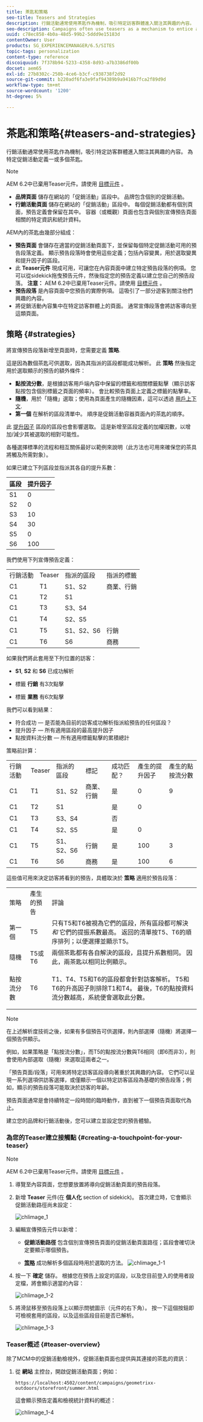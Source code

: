```yaml
---
title: 茶匙和策略
seo-title: Teasers and Strategies
description: 行銷活動通常使用茶匙作為機制，吸引特定訪客群體進入關注其興趣的內容。 為特定促銷活動定義一或多個茶匙。
seo-description: Campaigns often use teasers as a mechanism to entice a specific segment of the visitor population through to content focused on their interests. One or more teasers are defined for a specific campaign.
uuid: c78ec858-4b0a-48d5-99b2-5ddd9e15183d
contentOwner: User
products: SG_EXPERIENCEMANAGER/6.5/SITES
topic-tags: personalization
content-type: reference
discoiquuid: 7f378b94-5233-4358-8d93-a7b3386df00b
docset: aem65
exl-id: 27b8302c-250b-4ce6-b3cf-c938738f2d92
source-git-commit: b220adf6fa3e9faf94389b9a9416b7fca2f89d9d
workflow-type: tm+mt
source-wordcount: '1200'
ht-degree: 5%

---
```


# 茶匙和策略{#teasers-and-strategies}

行銷活動通常使用茶匙作為機制，吸引特定訪客群體進入關注其興趣的內容。 為特定促銷活動定義一或多個茶匙。

>[!NOTE]
>
>AEM 6.2中已棄用Teaser元件。請使用 [目標元件](/help/sites-authoring/content-targeting-touch.md) 。

* **品牌頁面** 儲存在網站的「促銷活動」區段中。 品牌包含個別的促銷活動。
* **行銷活動頁面** 儲存在網站的「促銷活動」區段中。 每個促銷活動都有個別頁面，預告定義會保留在其中。 容器（或概觀）頁面也包含與個別宣傳預告頁面相關的特定資訊和統計資料。

AEM內的茶匙由幾部分組成：

* **預告頁面** 會儲存在適當的促銷活動頁面下，並保留每個特定促銷活動可用的預告段落定義。 顯示預告段落時會使用這些定義；包括內容變異，用於選取變異和提升因子的區段。
* 此 **Teaser元件** 現成可用，可讓您在內容頁面中建立特定預告段落的例項。 您可以從sidekick拖曳預告元件，然後指定您的預告定義以建立您自己的預告段落。 **注意：** AEM 6.2中已棄用Teaser元件。請使用 [目標元件](/help/sites-authoring/content-targeting-touch.md) 。
* **預告段落** 是內容頁面中您預告的實際例項。 這吸引了一部分遊客到關注他們興趣的內容。
* 將促銷活動內容集中在特定訪客群體上的頁面。 通常宣傳段落會將訪客導向至這類頁面。

## 策略 {#strategies}

將宣傳預告段落新增至頁面時，您需要定義 **策略**.

這是因為數個茶匙可供選取，因為其指派的區段都能成功解析。 此 **策略** 然後指定用於選取顯示的預告的額外條件：

* **點按流分數**，是根據訪客用戶端內容中保留的標籤和相關標籤點擊（顯示訪客點按包含個別標籤之頁面的頻率）。 會比較預告頁面上定義之標籤的點擊率。
* **隨機**，用於「隨機」選取；使用為頁面產生的隨機因素，這可以透過 [用戶上下文](/help/sites-administering/client-context.md).
* **第一個** 在解析的區段清單中。 順序是促銷活動容器頁面內的茶匙的順序。

此 [提升因子](/help/sites-administering/campaign-segmentation.md#boost-factor) 區段的區段也會影響選取。 這是新增至區段定義的加權因數，以增加/減少其被選取的相對可能性。

各種選擇標準的流程和相互關係最好以範例來說明（此方法也可用來確保您的茶具將觸及所需對象）。

如果已建立下列區段並指派其各自的提升系數：

| 區段 | 提升因子 |
|---|---|
| S1 | 0 |
| S2 | 0 |
| S3 | 10 |
| S4 | 30 |
| S5 | 0 |
| S6 | 100 |

我們使用下列宣傳預告定義：

<table>
 <tbody>
  <tr>
   <td>行銷活動</td>
   <td>Teaser</td>
   <td>指派的區段</td>
   <td>指派的標籤 </td>
  </tr>
  <tr>
   <td>C1</td>
   <td>T1</td>
   <td>S1、S2</td>
   <td>商業、行銷</td>
  </tr>
  <tr>
   <td>C1</td>
   <td>T2 </td>
   <td>S1</td>
   <td><br /> </td>
  </tr>
  <tr>
   <td>C1 </td>
   <td>T3</td>
   <td>S3、S4</td>
   <td><br /> </td>
  </tr>
  <tr>
   <td>C1 </td>
   <td>T4</td>
   <td>S2、S5</td>
   <td><br /> </td>
  </tr>
  <tr>
   <td>C1 </td>
   <td>T5</td>
   <td>S1、S2、S6</td>
   <td>行銷</td>
  </tr>
  <tr>
   <td>C1 </td>
   <td>T6</td>
   <td>S6</td>
   <td>商務<br /> </td>
  </tr>
 </tbody>
</table>

如果我們將此套用至下列位置的訪客：

* **S1**, **S2** 和 **S6** 已成功解析

* 標籤 **行銷** 有3次點擊
* 標籤 **業務** 有6次點擊

我們可以看到結果：

* 符合成功 — 是否能為目前的訪客成功解析指派給預告的任何區段？
* 提升因子 — 所有適用區段的最高提升因子
* 點按資料流分數 — 所有適用標籤點擊的累積總計

策略前計算：

<table>
 <tbody>
  <tr>
   <td>行銷活動</td>
   <td>Teaser</td>
   <td>指派的區段</td>
   <td>標記 </td>
   <td>成功匹配？</td>
   <td>產生的提升因子</td>
   <td>產生的點按流分數 </td>
  </tr>
  <tr>
   <td>C1</td>
   <td>T1</td>
   <td>S1、S2</td>
   <td>商業、行銷</td>
   <td>是</td>
   <td>0</td>
   <td>9</td>
  </tr>
  <tr>
   <td>C1</td>
   <td>T2 </td>
   <td>S1</td>
   <td><br /> </td>
   <td>是</td>
   <td>0</td>
   <td><br /> </td>
  </tr>
  <tr>
   <td>C1 </td>
   <td>T3</td>
   <td>S3、S4</td>
   <td><br /> </td>
   <td>否</td>
   <td><br /> </td>
   <td><br /> </td>
  </tr>
  <tr>
   <td>C1 </td>
   <td>T4</td>
   <td>S2、S5</td>
   <td><br /> </td>
   <td>是<br /> </td>
   <td>0<br /> </td>
   <td><br /> </td>
  </tr>
  <tr>
   <td>C1 </td>
   <td>T5</td>
   <td>S1、S2、S6</td>
   <td>行銷</td>
   <td>是</td>
   <td>100</td>
   <td>3</td>
  </tr>
  <tr>
   <td>C1 </td>
   <td>T6</td>
   <td>S6</td>
   <td>商務</td>
   <td>是</td>
   <td>100</td>
   <td>6 </td>
  </tr>
 </tbody>
</table>

這些值可用來決定訪客將看到的預告，具體取決於 **策略** 適用於預告段落：

<table>
 <tbody>
  <tr>
   <td>策略</td>
   <td>產生的預告</td>
   <td>評論</td>
  </tr>
  <tr>
   <td>第一個</td>
   <td>T5</td>
   <td>只有T5和T6被視為它們的區段，所有區段都可解決 <i>和</i> 它們的提振系數最高。 返回的清單按T5、T6的順序排列；以便選擇並顯示T5。</td>
  </tr>
  <tr>
   <td>隨機</td>
   <td>T5或T6</td>
   <td>兩個茶匙都有各自解決的區段，且提升系數相同。 因此，兩茶匙以相同比例顯示。</td>
  </tr>
  <tr>
   <td>點按流分數</td>
   <td>T6</td>
   <td><p>T1、T4、T5和T6的區段都會針對訪客解析。 T5和T6的升高因子則排除T1和T4。 最後，T6的點按資料流分數越高，系統便會選取此分數。</p> </td>
  </tr>
 </tbody>
</table>

>[!NOTE]
>
>在上述解析度技術之後，如果有多個預告可供選擇，則內部選擇（隨機）將選擇一個預告供顯示。
>
>例如，如果策略是「點按流分數」，而T5的點按流分數與T6相同（即6而非3），則會使用內部選取（隨機）來選取這兩者之一。

「預告頁面/段落」可用來將特定訪客區段導向著重於其興趣的內容。 它們可以呈現一系列選項供訪客選擇，或僅顯示一個以特定訪客區段為基礎的預告段落；例如，顯示的預告段落可能取決於訪客的年齡。

預告頁面通常是會持續特定一段時間的臨時動作，直到被下一個預告頁面取代為止。

建立您的品牌和行銷活動後，您可以建立並設定您的預告體驗。

### 為您的Teaser建立接觸點 {#creating-a-touchpoint-for-your-teaser}

>[!NOTE]
>
>AEM 6.2中已棄用Teaser元件。請使用 [目標元件](/help/sites-authoring/content-targeting-touch.md) 。

1. 導覽至內容頁面，您想要放置將導向促銷活動頁面的預告段落。
1. 新增 **Teaser** 元件(在 **個人化** section of sidekick)。 首次建立時，它會顯示促銷活動路徑尚未設定：

   ![chlimage_1](assets/chlimage_1.png)

1. 編輯宣傳預告元件以新增：

   * **促銷活動路徑**
包含個別宣傳預告頁面的促銷活動頁面路徑；區段會確切決定要顯示哪個預告。

   * **[策略](/help/sites-classic-ui-authoring/classic-personalization-campaigns.md#strategies)**
成功解析多個區段時用於選取的方法。
   ![chlimage_1-1](assets/chlimage_1-1.png)

1. 按一下 **確定** 儲存。 根據您在預告上設定的區段，以及您目前登入的使用者設定檔，將會顯示適當的內容：

   ![chlimage_1-2](assets/chlimage_1-2.png)

1. 將滑鼠移至預告段落上以顯示問號圖示（元件的右下角）。 按一下這個按鈕即可檢視套用的區段，以及這些區段目前是否已解析。

   ![chlimage_1-3](assets/chlimage_1-3.png)

### Teaser概述 {#teaser-overview}

除了MCM中的促銷活動檢視外，促銷活動頁面也提供與其連接的茶匙的資訊：

1. 從 **網站** 主控台，開啟促銷活動頁面；例如：

   `https://localhost:4502/content/campaigns/geometrixx-outdoors/storefront/summer.html`

   這會顯示預告定義和檢視統計資料的概述：

   ![chlimage_1-4](assets/chlimage_1-4.png)
